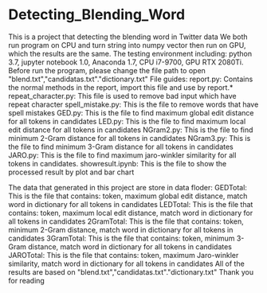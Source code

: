 # Detecting_Blending_Word
This is a project that detecting the blending word in Twitter data
We both run program on CPU and turn string into numpy vector then run on GPU, which the results are the same. The testing environment including: python 3.7, jupyter notebook  1.0,  Anaconda 1.7, CPU i7-9700, GPU RTX 2080Ti.
Before run the program, please change the file path to open "blend.txt","candidatas.txt"."dictionary.txt"
File guides:
	report.py: Contains the normal methods in the report, import this file and use by report.*
	repeat_character.py: This file is used to remove bad input which have repeat character
	spell_mistake.py: This is the file to remove words that have spell mistakes
	GED.py: This is the file to find maximum global edit distance for all tokens in candidates
	LED.py: This is the file to find maximum local edit distance for all tokens in candidates
	NGram2.py: This is the file to find minimum 2-Gram distance for all tokens in candidates
	NGram3.py: This is the file to find minimum 3-Gram distance for all tokens in candidates
	JARO.py: This is the file to find maximum jaro-winkler similarity for all tokens in candidates.
	showresult.ipynb: This is the file to show the processed result by plot and bar chart

The data that generated in this project are store in data floder:
	GEDTotal: This is the file that contains: token, maximum global edit distance, match word in dictionary for all tokens in candidates
	LEDTotal: This is the file that contains: token, maximum local edit distance, match word in dictionary for all tokens in candidates
	2GramTotal: This is the file that contains: token, minimum 2-Gram distance, match word in dictionary for all tokens in candidates
	3GramTotal: This is the file that contains: token, minimum 3-Gram distance, match word in dictionary for all tokens in candidates
	JAROTotal: This is the file that contains: token, maximum Jaro-winkler similarity, match word in dictionary for all tokens in candidates
	All of the results are based on "blend.txt","candidatas.txt"."dictionary.txt"
	Thank you for reading
